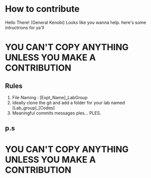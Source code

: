 # How to contribute
Hello There! (General Kenobi)
Looks like you wanna help.
here's some intructrions for ya'll
# YOU CAN'T COPY ANYTHING UNLESS YOU MAKE A CONTRIBUTION

## Rules
1. File Naming : [Expt\_Name]\_LabGroup
2. Ideally clone the git and add a folder for your lab named [Lab\_group]\_[Codes]
3. Meaningful commits messages ples... PLES.

## p.s

# YOU CAN'T COPY ANYTHING UNLESS YOU MAKE A CONTRIBUTION